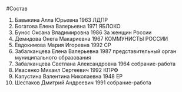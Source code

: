 #Состав
1. Бавыкина Алла Юрьевна 1963 ЛДПР
2. Богатова Елена Валерьевна 1971 ЯБЛОКО
3. Бунос Оксана Владимировна 1986 За женщин России
4. Демидова Онега Макариевна 1967 КОММУНИСТЫ РОССИИ
5. Евдокимова Мария Игоревна 1992 СР
6. Забалканцева Елена Валерьевна 1987 представительный орган муниципального образования
7. Забалканцева Светлана Александровна 1964 собрание-работа
8. Ивасенко Михаил Сергеевич 1992 КПРФ
9. Капустина Валентина Николаевна 1948 ЕР
10. Шестаков Дмитрий Андреевич 1991 собрание-работа
